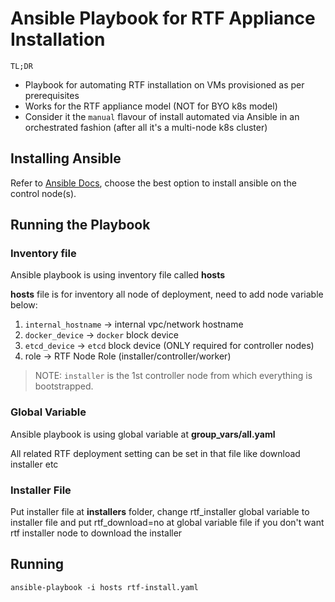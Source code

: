 # Ansible Playbook for RTF Appliance Installation

`TL;DR`
- Playbook for automating RTF installation on VMs provisioned as per prerequisites
- Works for the RTF appliance model (NOT for BYO k8s model)
- Consider it the `manual` flavour of install automated via Ansible in an orchestrated fashion (after all it's a multi-node k8s cluster)


## Installing Ansible

Refer to [Ansible Docs](https://docs.ansible.com/ansible/latest/index.html), choose the best option to install ansible on the control node(s).

## Running the Playbook

### Inventory file

Ansible playbook is using inventory file called **hosts**

**hosts** file is for inventory all node of  deployment, need to add node variable below:

1. `internal_hostname` -> internal vpc/network hostname
2. `docker_device` -> `docker` block device
3. `etcd_device` -> `etcd` block device (ONLY required for controller nodes)
4. role -> RTF Node Role (installer/controller/worker)

> NOTE: `installer` is the 1st controller node from which everything is bootstrapped.

### Global Variable

Ansible playbook is using global variable at **group_vars/all.yaml**

All related RTF deployment setting can be set in that file like download installer etc

### Installer File

Put installer file at **installers** folder, change rtf_installer global variable to installer file and put rtf_download=no at global variable file if you don't want rtf installer node to download the installer 


## Running

`
ansible-playbook -i hosts rtf-install.yaml
`
